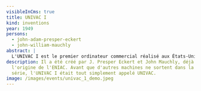 ```yaml
---
visibleInCms: true
title: UNIVAC I
kind: inventions
year: 1949
persons:
  - john-adam-presper-eckert
  - john-william-mauchly
abstract: |
  L'UNIVAC I est le premier ordinateur commercial réalisé aux États-Unis.
description: Il a été créé par J. Presper Eckert et John Mauchly, déjà à
  l'origine de l'ENIAC. Avant que d'autres machines ne sortent dans la même
  série, l'UNIVAC I était tout simplement appelé UNIVAC.
image: /images/events/univac_1_demo.jpeg
---
```

